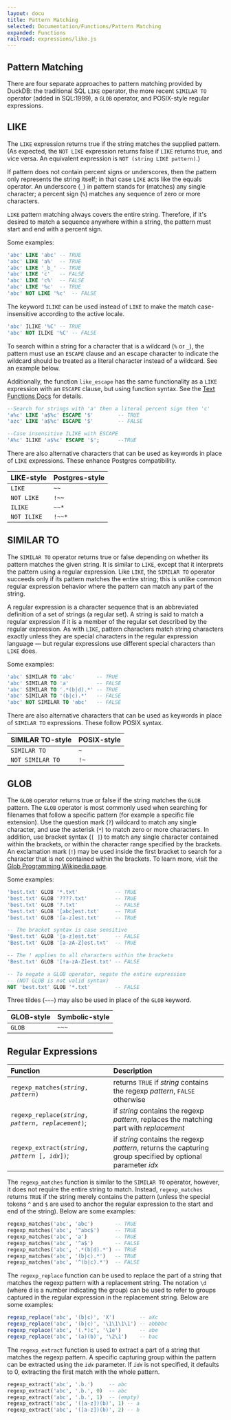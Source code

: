 ```yaml
---
layout: docu
title: Pattern Matching
selected: Documentation/Functions/Pattern Matching
expanded: Functions
railroad: expressions/like.js
---
```

## Pattern Matching
There are four separate approaches to pattern matching provided by DuckDB: the traditional SQL `LIKE` operator, the more recent `SIMILAR TO` operator (added in SQL:1999), a `GLOB` operator, and POSIX-style regular expressions.

## LIKE
<div id="rrdiagram1"></div>

The `LIKE` expression returns true if the string matches the supplied pattern. (As expected, the `NOT LIKE` expression returns false if `LIKE` returns true, and vice versa. An equivalent expression is `NOT (string LIKE pattern)`.)

If pattern does not contain percent signs or underscores, then the pattern only represents the string itself; in that case `LIKE` acts like the equals operator. An underscore (`_`) in pattern stands for (matches) any single character; a percent sign (`%`) matches any sequence of zero or more characters.

`LIKE` pattern matching always covers the entire string. Therefore, if it's desired to match a sequence anywhere within a string, the pattern must start and end with a percent sign.

Some examples:

```sql
'abc' LIKE 'abc' -- TRUE
'abc' LIKE 'a%'  -- TRUE
'abc' LIKE '_b_' -- TRUE
'abc' LIKE 'c'   -- FALSE
'abc' LIKE 'c%'  -- FALSE
'abc' LIKE '%c'  -- TRUE
'abc' NOT LIKE '%c'  -- FALSE
```

The keyword `ILIKE` can be used instead of `LIKE` to make the match case-insensitive according to the active locale. 

```sql
'abc' ILIKE '%C' -- TRUE
'abc' NOT ILIKE '%C' -- FALSE
```

To search within a string for a character that is a wildcard (`%` or `_`), the pattern must use an `ESCAPE` clause and an escape character to indicate the wildcard should be treated as a literal character instead of a wildcard. See an example below.

Additionally, the function `like_escape` has the same functionality as a `LIKE` expression with an `ESCAPE` clause, but using function syntax. See the [Text Functions Docs](/docs/sql/functions/char) for details.

```sql
--Search for strings with 'a' then a literal percent sign then 'c'
'a%c' LIKE 'a$%c' ESCAPE '$'        -- TRUE
'azc' LIKE 'a$%c' ESCAPE '$'        -- FALSE

--Case insensitive ILIKE with ESCAPE
'A%c' ILIKE 'a$%c' ESCAPE '$';      --TRUE
```

There are also alternative characters that can be used as keywords in place of `LIKE` expressions. These enhance Postgres compatibility.

| LIKE-style | Postgres-style |
|:---|:---|
| `LIKE` | `~~` |
| `NOT LIKE` | `!~~` |
| `ILIKE` | `~~*` |
| `NOT ILIKE` | `!~~*` |


## SIMILAR TO
<div id="rrdiagram2"></div>

The `SIMILAR TO` operator returns true or false depending on whether its pattern matches the given string. It is similar to `LIKE`, except that it interprets the pattern using a regular expression. Like `LIKE`, the `SIMILAR TO` operator succeeds only if its pattern matches the entire string; this is unlike common regular expression behavior where the pattern can match any part of the string.

A regular expression is a character sequence that is an abbreviated definition of a set of strings (a regular set). A string is said to match a regular expression if it is a member of the regular set described by the regular expression. As with `LIKE`, pattern characters match string characters exactly unless they are special characters in the regular expression language — but regular expressions use different special characters than `LIKE` does.

Some examples:

```sql
'abc' SIMILAR TO 'abc'       -- TRUE
'abc' SIMILAR TO 'a'         -- FALSE
'abc' SIMILAR TO '.*(b|d).*' -- TRUE
'abc' SIMILAR TO '(b|c).*'   -- FALSE
'abc' NOT SIMILAR TO 'abc'   -- FALSE
```

There are also alternative characters that can be used as keywords in place of `SIMILAR TO` expressions. These follow POSIX syntax.

| SIMILAR TO-style | POSIX-style |
|:---|:---|
| `SIMILAR TO` | `~` |
| `NOT SIMILAR TO` | `!~` |

## GLOB
<div id="rrdiagram3"></div>

The `GLOB` operator returns true or false if the string matches the `GLOB` pattern. The `GLOB` operator is most commonly used when searching for filenames that follow a specific pattern (for example a specific file extension). Use the question mark (`?`) wildcard to match any single character, and use the asterisk (`*`) to match zero or more characters. In addition, use bracket syntax (`[ ]`) to match any single character contained within the brackets, or within the character range specified by the brackets. An exclamation mark (`!`) may be used inside the first bracket to search for a character that is not contained within the brackets. To learn more, visit the [Glob Programming Wikipedia page](https://en.wikipedia.org/wiki/Glob_(programming)).

Some examples:

```sql
'best.txt' GLOB '*.txt'            -- TRUE
'best.txt' GLOB '????.txt'         -- TRUE
'best.txt' GLOB '?.txt'            -- FALSE
'best.txt' GLOB '[abc]est.txt'     -- TRUE
'best.txt' GLOB '[a-z]est.txt'     -- TRUE

-- The bracket syntax is case sensitive
'Best.txt' GLOB '[a-z]est.txt'     -- FALSE
'Best.txt' GLOB '[a-zA-Z]est.txt'  -- TRUE

-- The ! applies to all characters within the brackets
'Best.txt' GLOB '[!a-zA-Z]est.txt' -- FALSE

-- To negate a GLOB operator, negate the entire expression 
-- (NOT GLOB is not valid syntax)
NOT 'best.txt' GLOB '*.txt'        -- FALSE
```

Three tildes (`~~~`) may also be used in place of the `GLOB` keyword.

| GLOB-style | Symbolic-style |
|:---|:---|
| `GLOB` | `~~~` |

## Regular Expressions

| Function | Description |
|:---|:---|
| `regexp_matches(`*`string`*`, `*`pattern`*`)` | returns `TRUE` if  *string* contains the regexp *pattern*, `FALSE` otherwise |
| `regexp_replace(`*`string`*`, `*`pattern`*`, `*`replacement`*`)`; | if *string* contains the regexp *pattern*, replaces the matching part with *replacement* |
| `regexp_extract(`*`string`*`, `*`pattern `*`[, `*`idx`*`])`; | if *string* contains the regexp *pattern*, returns the capturing group specified by optional parameter *idx* |

The `regexp_matches` function is similar to the `SIMILAR TO` operator, however, it does not require the entire string to match. Instead, `regexp_matches` returns `TRUE` if the string merely contains the pattern (unless the special tokens `^` and `$` are used to anchor the regular expression to the start and end of the string). Below are some examples:

```sql
regexp_matches('abc', 'abc')       -- TRUE
regexp_matches('abc', '^abc$')     -- TRUE
regexp_matches('abc', 'a')         -- TRUE
regexp_matches('abc', '^a$')       -- FALSE
regexp_matches('abc', '.*(b|d).*') -- TRUE
regexp_matches('abc', '(b|c).*')   -- TRUE
regexp_matches('abc', '^(b|c).*')  -- FALSE
```

The `regexp_replace` function can be used to replace the part of a string that matches the regexp pattern with a replacement string. The notation `\d` (where d is a number indicating the group) can be used to refer to groups captured in the regular expression in the replacement string. Below are some examples:

```sql
regexp_replace('abc', '(b|c)', 'X')        -- aXc
regexp_replace('abc', '(b|c)', '\1\1\1\1') -- abbbbc
regexp_replace('abc', '(.*)c', '\1e')      -- abe
regexp_replace('abc', '(a)(b)', '\2\1')    -- bac
```

The `regexp_extract` function is used to extract a part of a string that matches the regexp pattern. A specific capturing group within the pattern can be extracted using the *`idx`* parameter. If *`idx`* is not specified, it defaults to 0, extracting the first match with the whole pattern.

```sql
regexp_extract('abc', '.b.')     -- abc
regexp_extract('abc', '.b.', 0)  -- abc
regexp_extract('abc', '.b.', 1)  -- (empty)
regexp_extract('abc', '([a-z])(b)', 1) -- a
regexp_extract('abc', '([a-z])(b)', 2) -- b
```
